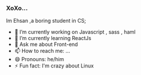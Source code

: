 ### XoXo...


Im Ehsan ,a boring student in CS;

- 🔭 I’m currently working on Javascript , sass , haml
- 🌱 I’m currently learning ReactJs
- 💬 Ask me about Front-end
- 📫 How to reach me: ...
- 😄 Pronouns: he/him
- ⚡ Fun fact: I'm crazy about Linux

<!--
**EhsanGheychisaz/EhsanGheychisaz** is a ✨ _special_ ✨ repository because its `README.md` (this file) appears on your GitHub profile.

Here are some ideas to get you started:

- 🔭 I’m currently working on Javascript , sass , haml
- 🌱 I’m currently learning ReactJs
- 💬 Ask me about Front-end
- 📫 How to reach me: ...
- 😄 Pronouns: he/him
- ⚡ Fun fact: I'm crazy about Linux,Docker
-->

